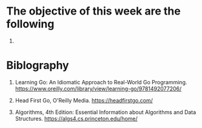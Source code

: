 # The objective of this week are the following

1. 


# Biblography 

1. Learning Go: An Idiomatic Approach to Real-World Go Programming. https://www.oreilly.com/library/view/learning-go/9781492077206/

1. Head First Go, O'Reilly Media. https://headfirstgo.com/

1. Algorithms, 4th Edition: Essential Information about Algorithms and Data Structures. https://algs4.cs.princeton.edu/home/